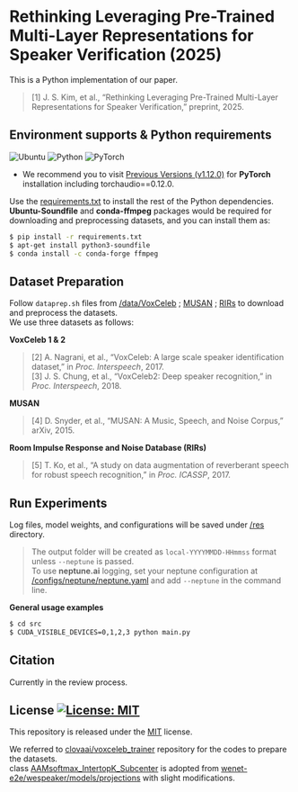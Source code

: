 # Rethinking Leveraging Pre-Trained Multi-Layer Representations for Speaker Verification (2025)

This is a Python implementation of our paper.  
> [1] J. S. Kim, et al., “Rethinking Leveraging Pre-Trained Multi-Layer Representations for Speaker Verification,” preprint, 2025.

## Environment supports & Python requirements
![Ubuntu](https://img.shields.io/badge/Ubuntu-20.04+-E95420?style=for-the-badge&logo=ubuntu&logoColor=E95420)
![Python](https://img.shields.io/badge/Python-3.8.8-3670A0?style=for-the-badge&logo=python&logoColor=ffdd54)
![PyTorch](https://img.shields.io/badge/PyTorch-1.12.0-%23EE4C2C?style=for-the-badge&logo=PyTorch&logoColor=%23EE4C2C)   
* We recommend you to visit [Previous Versions (v1.12.0)](https://pytorch.org/get-started/previous-versions/#v1120) for **PyTorch** installation including torchaudio==0.12.0.

Use the [requirements.txt](/requirements.txt) to install the rest of the Python dependencies.   
**Ubuntu-Soundfile** and **conda-ffmpeg** packages would be required for downloading and preprocessing datasets, and you can install them as:

```bash
$ pip install -r requirements.txt
$ apt-get install python3-soundfile
$ conda install -c conda-forge ffmpeg
```

## Dataset Preparation
Follow ```dataprep.sh``` files from [/data/VoxCeleb](/data/VoxCeleb) ; [MUSAN](/data/MUSAN) ; [RIRs](/data/RIRs) to download and preprocess the datasets.  
We use three datasets as follows:  

**VoxCeleb 1 & 2**  
> [2] A. Nagrani, et al., “VoxCeleb: A large scale speaker identification dataset,” in _Proc. Interspeech_, 2017.  
> [3] J. S. Chung, et al., “VoxCeleb2: Deep speaker recognition,” in _Proc. Interspeech_, 2018.
  
**MUSAN**  
> [4] D. Snyder, et al., “MUSAN: A Music, Speech, and Noise Corpus,” arXiv, 2015.  

**Room Impulse Response and Noise Database (RIRs)**  
> [5] T. Ko, et al., “A study on data augmentation of reverberant speech for robust speech recognition,” in _Proc. ICASSP_, 2017.

## Run Experiments
Log files, model weights, and configurations will be saved under [/res](/res) directory.
> The output folder will be created as ```local-YYYYMMDD-HHmmss``` format unless ```--neptune``` is passed.  
> To use **neptune.ai** logging, set your neptune configuration at [/configs/neptune/neptune.yaml](/configs/neptune/neptune.yaml) and add ```--neptune``` in the command line.

**General usage examples**
```bash
$ cd src
$ CUDA_VISIBLE_DEVICES=0,1,2,3 python main.py
```

## Citation
Currently in the review process.

## License [![License: MIT](https://img.shields.io/badge/License-MIT-yellow.svg)](https://opensource.org/licenses/MIT)
This repository is released under the [MIT](https://choosealicense.com/licenses/mit/) license.

We referred to [clovaai/voxceleb_trainer](https://github.com/clovaai/voxceleb_trainer) repository for the codes to prepare the datasets.  
class [AAMsoftmax_IntertopK_Subcenter](/src/loss.py) is adopted from [wenet-e2e/wespeaker/models/projections](https://github.com/wenet-e2e/wespeaker/blob/c9ec537b53fe1e04525be74b2550ee95bed3a891/wespeaker/models/projections.py#L243) with slight modifications.
